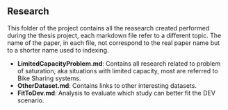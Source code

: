 ## Research

This folder of the project contains all the reasearch created performed during the thesis project, each markdown file refer to a different topic. The name of the paper, in each file, not correspond to the real paper name but to a shorter name used to indexing.

* **LimitedCapacityProblem.md**: Contains all research related to problem of saturation, aka situations with limited capacity, most are referred to Bike Sharing systems.
* **OtherDataset.md**: Contains links to other interesting datasets.
* **FitToDev.md**: Analysis to evaluate which study can better fit the DEV scenario.
